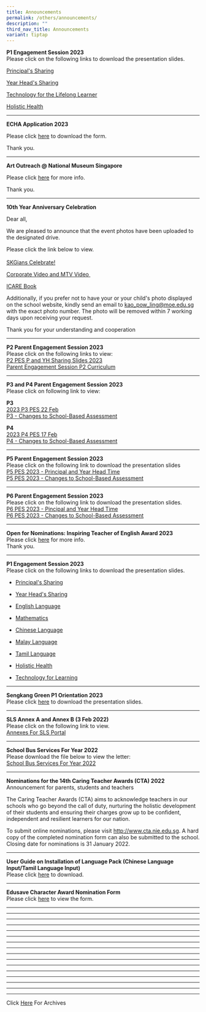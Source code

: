 ```yaml
---
title: Announcements
permalink: /others/announcements/
description: ""
third_nav_title: Announcements
variant: tiptap
---
```

<p></p><p><strong>P1 Engagement Session 2023<br></strong>Please click on the following links to download the presentation slides.</p><p><a href="/files/Principal_Sharing.pdf" rel="noopener noreferrer nofollow" target="_blank">Principal's Sharing</a></p><p><a href="/files/Year_Head_Sharing.pdf" rel="noopener noreferrer nofollow" target="_blank">Year Head's Sharing</a></p><p><a href="/files/Technology_for_Learning.pdf" rel="noopener noreferrer nofollow" target="_blank">Technology for the Lifelong Learner</a></p><p><a href="/files/Holistic_Health.pdf" rel="noopener noreferrer nofollow" target="_blank">Holistic Health</a></p><p></p><hr><p><strong>ECHA Application 2023</strong></p><p>Please click <a href="https://docs.google.com/document/d/1hz1IhJCLECUDAyEUmUG0NGEq29Wy1eOl/edit?usp=drive_link&amp;ouid=109524831007664083125&amp;rtpof=true&amp;sd=true" rel="noopener" target="_blank">here</a> to download the form.</p><p>Thank you.</p><hr><p><strong>Art Outreach @ National Museum Singapore</strong></p><p>Please click <a href="https://drive.google.com/file/d/1wXeEPxAgJBx3knqtrYqNILt26RMJ0xrD/view?usp=drive_link" rel="noopener" target="_blank">here</a> for more info.</p><p>Thank you.</p><hr><p><strong>10th Year Anniversary Celebration</strong></p><p>Dear all,</p><p>We are pleased to announce that the event photos have been uploaded to the designated drive.&nbsp;</p><p>Please click the link below to view.<br><br><a href="https://drive.google.com/drive/folders/1s2eae6oBfmkk-Y4OBZM-vFcOTuWjbXOH?usp=sharing" rel="noopener" target="_blank">SKGians Celebrate!</a></p><p><a href="/others/announcements/10thyearanniversarycelebration/" rel="noopener noreferrer nofollow" target="_blank">Corporate Video and MTV Video&nbsp;</a></p><p><a href="https://drive.google.com/drive/folders/1--zrSWJ7DkQG_FIZfQXhHaGRM0Sp7tLz" rel="noopener" target="_blank">ICARE Book</a></p><p>Additionally, if you prefer not to have your or your child's photo displayed on the school website, kindly send an email to <a href="mailto:kao_pow_ling@moe.edu.sg" rel="noopener noreferrer nofollow" target="">kao_pow_ling@moe.edu.sg</a> with the exact photo number. The photo will be removed within 7 working days upon receiving your request.</p><p>Thank you for your understanding and cooperation</p><hr><p><strong>P2 Parent Engagement Session 2023<br></strong>Please click on the following links to view:<br><a href="/files/P2%20PES%20P%20and%20YH%20Sharing%20Slides%202023%20for%20Uploading.pdf" rel="noopener" target="_blank">P2 PES P and YH Sharing Slides 2023</a><br><a href="/files/Parent%20Engagement%20Session_P2%20Curriculum_for%20uploading.pdf" rel="noopener" target="_blank">Parent Engagement Session P2 Curriculum</a></p><hr><p><strong>P3 and P4 Parent Engagement Session 2023<br></strong>Please click on following link to view:</p><p><strong>P3<br></strong><a href="/files/2023%20P3%20PES%2022%20Feb%20_P%20and%20YH%20talk.pdf" rel="noopener" target="_blank">2023 P3 PES 22 Feb</a><br><a href="/files/Changes%20to%20School-Based%20Assessment_P3%20PES%202023.pdf" rel="noopener" target="_blank">P3 - Changes to School-Based Assessment</a></p><p><strong>P4<br></strong><a href="/files/2023%20P4%20PES_17%20Feb.pdf" rel="noopener" target="_blank">2023 P4 PES 17 Feb</a><br><a href="/files/Changes%20to%20School-Based%20Assessment_P4%20PES%202023.pdf" rel="noopener" target="_blank">P4 - Changes to School-Based Assessment</a></p><hr><p><strong>P5 Parent Engagement Session 2023<br></strong>Please click on the following link to download the presentation slides<br><a href="/files/1%20P5%20PES%202023%20-%20Principal%20and%20YH%20Time%20For%20website.pdf" rel="noopener noreferrer nofollow" target="_blank">P5 PES 2023 - Principal and Year Head Time</a><br><a href="/files/2%20P5%20PES%202023%20-%20Changes%20to%20School-Based%20Assessment.pdf" rel="noopener noreferrer nofollow" target="_blank">P5 PES 2023 - Changes to School-Based Assessment</a></p><hr><p><strong>P6 Parent Engagement Session 2023<br></strong>Please click on the following link to download the presentation slides.<br><a href="/files/1%20P6%20PES%202023%20-%20Principal%20and%20YH%20Time%20for%20uploading.pdf" rel="noopener" target="_blank">P6 PES 2023 - Pincipal and Year Head Time</a><br><a href="/files/2%20P6%20PES%202023%20-%20Changes%20to%20School-Based%20Assessment%20for%20uploading.pdf" rel="noopener" target="_blank">P6 PES 2023 - Changes to School-Based Assessment</a></p><hr><p><strong>Open for Nominations: Inspiring Teacher of English Award 2023<br></strong>Please click&nbsp;<a href="/others/announcements/open-for-nominations-inspiring-teacher-of-english-award-2023" rel="noopener noreferrer nofollow" target="_blank">here</a> for more info.<br>Thank you.</p><hr><p><strong>P1 Engagement Session 2023<br></strong>Please click on the following links to download the presentation slides.</p><ul data-tight="true" class="tight"><li><p><a href="/files/Principals%20Sharing.pdf" rel="noopener noreferrer nofollow" target="_blank">Principal's Sharing</a></p></li><li><p><a href="/files/Year%20Head%20Sharing.pdf" rel="noopener noreferrer nofollow" target="_blank">Year Head's Sharing</a></p></li><li><p><a href="/files/English%20Language.pdf" rel="noopener noreferrer nofollow" target="_blank">English Language</a></p></li><li><p><a href="/files/Mathematics.pdf" rel="noopener noreferrer nofollow" target="_blank">Mathematics</a></p></li><li><p><a href="/files/Chinese%20Language.pdf" rel="noopener noreferrer nofollow" target="_blank">Chinese Language</a></p></li><li><p><a href="/files/Malay%20Language.pdf" rel="noopener noreferrer nofollow" target="_blank">Malay Language</a></p></li><li><p><a href="/files/Tamil%20Language.pdf" rel="noopener noreferrer nofollow" target="_blank">Tamil Language</a></p></li><li><p><a href="/files/Holistic%20Health.pdf" rel="noopener noreferrer nofollow" target="_blank">Holistic Health</a></p></li><li><p><a href="/files/Technology%20for%20Learning.pdf" rel="noopener noreferrer nofollow" target="_blank">Technology for Learning</a></p></li></ul><hr><p><strong>Sengkang Green P1 Orientation 2023</strong><br>Please click&nbsp;<a href="/files/SengKang%20Green%20P1%20Orientation%202023%20Updated.pdf" rel="noopener" target="_blank">here</a>&nbsp;to download the presentation slides.</p><hr><p><strong>SLS Annex A and Annex B (3 Feb 2022)<br></strong>Please click on the following link to view.<br><a href="/files/Annexes%20For%20SLS.pdf" rel="noopener" target="_blank">Annexes For SLS Portal</a></p><hr><p><strong>School Bus Services For Year 2022<br></strong>Please download the file below to view the letter:<br><a href="/files/School%20Bus%20Services%20for%20Year%202022.pdf" rel="noopener" target="_blank">School Bus Services For Year 2022</a></p><hr><p><strong>Nominations for the 14th Caring Teacher Awards (CTA) 2022<br></strong>Announcement for parents, students and teachers</p><p>The Caring Teacher Awards (CTA) aims to acknowledge teachers in our schools who go beyond the call of duty, nurturing the holistic development of their students and ensuring their charges grow up to be confident, independent and resilient learners for our nation.</p><p>To submit online nominations, please visit&nbsp;<a href="http://www.cta.nie.edu.sg/" rel="noopener noreferrer nofollow" target="_blank">http://www.cta.nie.edu.sg</a>. A hard copy of the completed nomination form can also be submitted to the school. Closing date for nominations is 31 January 2022.</p><hr><p><strong>User Guide on Installation of Language Pack (Chinese Language Input/Tamil Language Input)<br></strong>Please click&nbsp;<a href="/files/User%20Guide%20to%20install%20language%20in%20Win%2010.pdf" rel="noopener" target="_blank">here</a>&nbsp;to download.</p><hr><p><strong>Edusave Character Award Nomination Form<br></strong>Please click&nbsp;<a href="/files/ECHA%20NOMINATION%20FORM%202020.pdf" rel="noopener" target="_blank">here</a>&nbsp;to view the form.<strong><br></strong></p><hr><hr><hr><hr><hr><hr><hr><hr><hr><hr><hr><hr><hr><hr><hr><hr><p>Click&nbsp;<a href="/others/announcements-archives" rel="noopener noreferrer nofollow" target="">Here</a>&nbsp;For Archives</p>